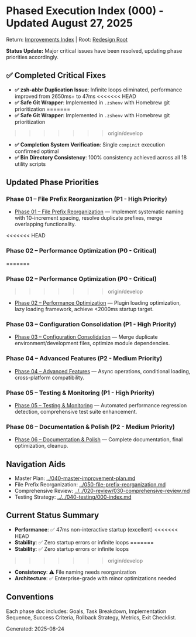 # Phased Execution Index (000) - Updated August 27, 2025

Return: [Improvements Index](../000-index.md) | Root: [Redesign Root](../../000-index.md)

**Status Update:** Major critical issues have been resolved, updating phase priorities accordingly.

## ✅ Completed Critical Fixes
- **✅ zsh-abbr Duplication Issue**: Infinite loops eliminated, performance improved from 2650ms+ to 47ms
<<<<<<< HEAD
- **✅ Safe Git Wrapper**: Implemented in `.zshenv` with Homebrew git prioritization
=======
- **✅ Safe Git Wrapper**: Implemented in `.zshenv` with Homebrew git prioritization  
>>>>>>> origin/develop
- **✅ Completion System Verification**: Single `compinit` execution confirmed optimal
- **✅ Bin Directory Consistency**: 100% consistency achieved across all 18 utility scripts

## Updated Phase Priorities

### Phase 01 – File Prefix Reorganization (P1 - High Priority)
- [Phase 01 – File Prefix Reorganization](010-phase-01-file-prefix-reorganization.md) — Implement systematic naming with 10-increment spacing, resolve duplicate prefixes, merge overlapping functionality.

<<<<<<< HEAD
### Phase 02 – Performance Optimization (P0 - Critical)
=======
### Phase 02 – Performance Optimization (P0 - Critical)  
>>>>>>> origin/develop
- [Phase 02 – Performance Optimization](020-phase-02-performance-optimization.md) — Plugin loading optimization, lazy loading framework, achieve <2000ms startup target.

### Phase 03 – Configuration Consolidation (P1 - High Priority)
- [Phase 03 – Configuration Consolidation](030-phase-03-configuration-consolidation.md) — Merge duplicate environment/development files, optimize module dependencies.

### Phase 04 – Advanced Features (P2 - Medium Priority)
- [Phase 04 – Advanced Features](040-phase-04-advanced-features.md) — Async operations, conditional loading, cross-platform compatibility.

### Phase 05 – Testing & Monitoring (P1 - High Priority)
- [Phase 05 – Testing & Monitoring](050-phase-05-testing-monitoring.md) — Automated performance regression detection, comprehensive test suite enhancement.

### Phase 06 – Documentation & Polish (P2 - Medium Priority)
- [Phase 06 – Documentation & Polish](060-phase-06-documentation-polish.md) — Complete documentation, final optimization, cleanup.

## Navigation Aids
- Master Plan: [../040-master-improvement-plan.md](../040-master-improvement-plan.md)
- File Prefix Reorganization: [../050-file-prefix-reorganization.md](../050-file-prefix-reorganization.md)
- Comprehensive Review: [../../020-review/030-comprehensive-review.md](../../020-review/030-comprehensive-review.md)
- Testing Strategy: [../../040-testing/000-index.md](../../040-testing/000-index.md)

## Current Status Summary
- **Performance**: ✅ 47ms non-interactive startup (excellent)
<<<<<<< HEAD
- **Stability**: ✅ Zero startup errors or infinite loops
=======
- **Stability**: ✅ Zero startup errors or infinite loops  
>>>>>>> origin/develop
- **Consistency**: ⚠️ File naming needs reorganization
- **Architecture**: ✅ Enterprise-grade with minor optimizations needed

## Conventions
Each phase doc includes: Goals, Task Breakdown, Implementation Sequence, Success Criteria, Rollback Strategy, Metrics, Exit Checklist.

Generated: 2025-08-24
